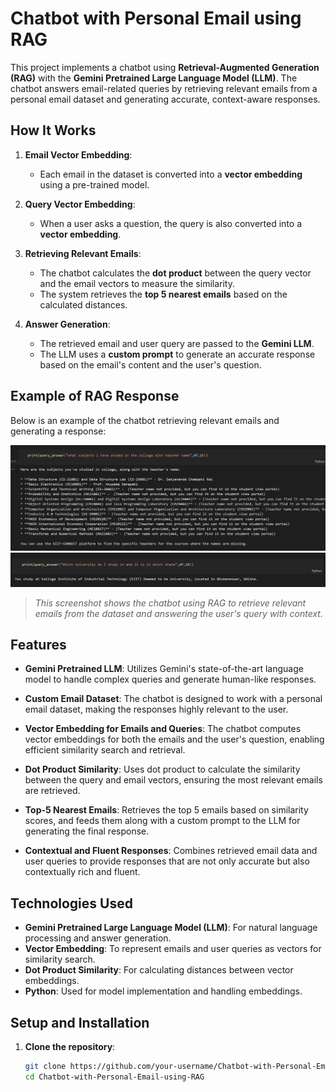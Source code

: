 # Chatbot with Personal Email using RAG

This project implements a chatbot using **Retrieval-Augmented Generation (RAG)** with the **Gemini Pretrained Large Language Model (LLM)**. The chatbot answers email-related queries by retrieving relevant emails from a personal email dataset and generating accurate, context-aware responses.

## How It Works

1. **Email Vector Embedding**:
   - Each email in the dataset is converted into a **vector embedding** using a pre-trained model.
   
2. **Query Vector Embedding**:
   - When a user asks a question, the query is also converted into a **vector embedding**.

3. **Retrieving Relevant Emails**:
   - The chatbot calculates the **dot product** between the query vector and the email vectors to measure the similarity.
   - The system retrieves the **top 5 nearest emails** based on the calculated distances.

4. **Answer Generation**:
   - The retrieved email and user query are passed to the **Gemini LLM**.
   - The LLM uses a **custom prompt** to generate an accurate response based on the email's content and the user's question.

## Example of RAG Response

Below is an example of the chatbot retrieving relevant emails and generating a response:

![RAG Response Example](images/response1.png)
![RAG Response Example](images/response2.png)

> *This screenshot shows the chatbot using RAG to retrieve relevant emails from the dataset and answering the user's query with context.*

## Features

- **Gemini Pretrained LLM**: Utilizes Gemini's state-of-the-art language model to handle complex queries and generate human-like responses.
  
- **Custom Email Dataset**: The chatbot is designed to work with a personal email dataset, making the responses highly relevant to the user.

- **Vector Embedding for Emails and Queries**: The chatbot computes vector embeddings for both the emails and the user's question, enabling efficient similarity search and retrieval.

- **Dot Product Similarity**: Uses dot product to calculate the similarity between the query and email vectors, ensuring the most relevant emails are retrieved.

- **Top-5 Nearest Emails**: Retrieves the top 5 emails based on similarity scores, and feeds them along with a custom prompt to the LLM for generating the final response.

- **Contextual and Fluent Responses**: Combines retrieved email data and user queries to provide responses that are not only accurate but also contextually rich and fluent.

## Technologies Used

- **Gemini Pretrained Large Language Model (LLM)**: For natural language processing and answer generation.
- **Vector Embedding**: To represent emails and user queries as vectors for similarity search.
- **Dot Product Similarity**: For calculating distances between vector embeddings.
- **Python**: Used for model implementation and handling embeddings.
  
## Setup and Installation

1. **Clone the repository**:
   ```bash
   git clone https://github.com/your-username/Chatbot-with-Personal-Email-using-RAG.git
   cd Chatbot-with-Personal-Email-using-RAG

